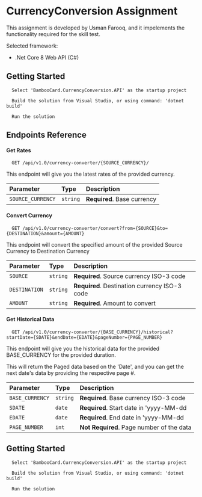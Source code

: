 
# CurrencyConversion Assignment

This assignment is developed by Usman Farooq, and it impelements the functionality required for the skill test.

Selected framework:
- .Net Core 8 Web API (C#)


## Getting Started
```
  Select 'BambooCard.CurrencyConversion.API' as the startup project
```

```
  Build the solution from Visual Studio, or using command: 'dotnet build'
```

```
  Run the solution
```


## Endpoints Reference

#### Get Rates

```http
  GET /api/v1.0/currency-converter/{SOURCE_CURRENCY}/
```

This endpoint will give you the latest rates of the provided currency. 

| Parameter | Type     | Description                |
| :-------- | :------- | :------------------------- |
| `SOURCE_CURRENCY` | `string` | **Required**. Base currency |

#### Convert Currency

```http
  GET /api/v1.0/currency-converter/convert?from={SOURCE}&to={DESTINATION}&amount={AMOUNT}
```

This endpoint will convert the specified amount of the provided Source Currency to Destination Currency

| Parameter | Type     | Description                       |
| :-------- | :------- | :-------------------------------- |
| `SOURCE`      | `string` | **Required**. Source currency ISO-3 code |
| `DESTINATION`      | `string` | **Required**. Destination currency ISO-3 code |
| `AMOUNT`      | `string` | **Required**. Amount to convert |

#### Get Historical Data

``` http
  GET /api/v1.0/currency-converter/{BASE_CURRENCY}/historical?startDate={SDATE}&endDate={EDATE}&pageNumber={PAGE_NUMBER}
```
This endpoint will give you the historical data for the provided BASE_CURRENCY for the provided duration.

This will return the Paged data based on the 'Date', and you can get the next date's data by providing the respective page #.

| Parameter | Type     | Description                       |
| :-------- | :------- | :-------------------------------- |
| `BASE_CURRENCY`      | `string` | **Required**. Base currency ISO-3 code |
| `SDATE`      | `date` | **Required**. Start date in 'yyyy-MM-dd |
| `EDATE`      | `date` | **Required**. End date in 'yyyy-MM-dd |
| `PAGE_NUMBER`      | `int` | **Not Required**. Page number of the data |

## Getting Started
```
  Select 'BambooCard.CurrencyConversion.API' as the startup project
```

```
  Build the solution from Visual Studio, or using command: 'dotnet build'
```

```
  Run the solution
```

